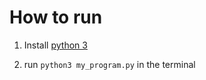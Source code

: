 # How to run

1. Install [python 3](https://www.python.org/downloads/)

2. run `python3 my_program.py` in the terminal
